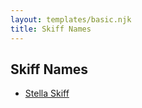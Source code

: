 ```yaml
---
layout: templates/basic.njk
title: Skiff Names
---
```

## Skiff Names
- [Stella Skiff](/people/2/25419360)